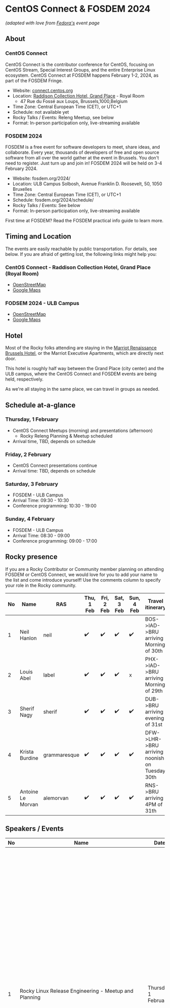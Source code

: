# CentOS Connect & FOSDEM 2024

*(adapted with love from [Fedora's](https://fedoraproject.org/wiki/FOSDEM_2024) event page*

## About

### CentOS Connect

CentOS Connect is the contributor conference for CentOS, focusing on CentOS Stream, Special Interest Groups, and the entire Enterprise Linux ecosystem. CentOS Connect at FOSDEM happens February 1-2, 2024, as part of the FOSDEM Fringe.

* Website: [connect.centos.org](https://connect.centos.org/)
* Location: [Raddison Collection Hotel, Grand Place](https://www.radissonhotels.com/en-us/hotels/radisson-collection-grand-place-brussels?cid=a:se+b:gmb+c:emea+i:local+e:rco+d:ukirwe+h:BEBRUROY) - Royal Room
  * 47 Rue du Fossé aux Loups, Brussels,1000,Belgium 
* Time Zone: Central European Time (CET), or UTC+1
* Schedule: not available yet
* Rocky Talks / Events: Releng Meetup, see below
* Format: In-person participation only, live-streaming available

### FOSDEM 2024

FOSDEM is a free event for software developers to meet, share ideas, and collaborate. Every year, thousands of developers of free and open source software from all over the world gather at the event in Brussels. You don't need to register. Just turn up and join in! FOSDEM 2024 will be held on 3-4 February 2024.

* Website: fosdem.org/2024/
* Location: ULB Campus Solbosh, Avenue Franklin D. Roosevelt, 50, 1050 Bruxelles
* Time Zone: Central European Time (CET), or UTC+1
* Schedule: fosdem.org/2024/schedule/
* Rocky Talks / Events: See below
* Format: In-person participation only, live-streaming available

First time at FOSDEM? Read the FOSDEM practical info guide to learn more.

## Timing and Location

The events are easily reachable by public transportation. For details, see below. If you are afraid of getting lost, the following links might help you:

### CentOS Connect - Raddison Collection Hotel, Grand Place (Royal Room)

* [OpenStreetMap](http://openstreetmap.org/?lat=50.84965&lon=4.357013&zoom=15&layers=B000FTF)
* [Google Maps](http://maps.google.com/maps?ie=UTF8&z=17&ll=50.84965,4.357013&spn=0.005369,0.011373&om=1)

### FODSEM 2024 - ULB Campus

* [OpenStreetMap](http://openstreetmap.org/?lat=50.81284&lon=4.3805&zoom=15&layers=B000FTF)
* [Google Maps](http://maps.google.com/maps?ie=UTF8&z=17&ll=50.812375,4.380734&spn=0.005369,0.011373&om=1)

## Hotel

Most of the Rocky folks attending are staying in the [Marriot Renaissance Brussels Hotel](https://www.marriott.com/en-us/hotels/brubr-renaissance-brussels-hotel/), or the Marriot Executive Apartments, which are directly next door.

This hotel is roughly half way between the Grand Place (city center) and the ULB campus, where the CentOS Connect and FOSDEM events are being held, respectively.

As we're all staying in the same place, we can travel in groups as needed.

## Schedule at-a-glance

### Thursday, 1 February

* CentOS Connect Meetups (morning) and presentations (afternoon)
  * Rocky Releng Planning & Meetup scheduled
* Arrival time, TBD, depends on schedule

### Friday, 2 February

* CentOS Connect presentations continue
* Arrival time: TBD, depends on schedule

### Saturday, 3 February

* FOSDEM - ULB Campus
* Arrival Time: 09:30 - 10:30
* Conference programming: 10:30 - 19:00

### Sunday, 4 February

* FOSDEM - ULB Campus
* Arrival Time: 08:30 - 09:00
* Conference programming: 09:00 - 17:00

## Rocky presence

If you are a Rocky Contributor or Community member planning on attending FOSDEM or CentOS Connect, we would love for you to add your name to the list and come introduce yourself! Use the comments column to specify your role in the Rocky community.

|No|Name|RAS|Thu, 1 Feb|Fri, 2 Feb|Sat, 3 Feb|Sun, 4 Feb|Travel itinerary|Languages|Comments|
|---|---|---|---|---|---|---|---|---|---|
|1|Neil Hanlon|neil|✔️|✔️|✔️|✔️|BOS->IAD->BRU arriving Morning of 30th|en, bad fr|Rocky Infrastructure Lead, RESF Founder|
|2|Louis Abel|label|✔️|✔️|✔️|x|PHX->IAD->BRU arriving Morning of 29th|en, bad es|Rocky Linux Release Engineering Lead, RESF Founder|
|3|Sherif Nagy|sherif|✔️|✔️|✔️|✔️|DUB->BRU arriving evening of 31st|en, ar, bad de|Rocky Linux Release Engineering member, RESF board member|
|4|Krista Burdine|grammaresque|✔️|✔️|✔️|✔️|DFW->LHR->BRU arriving noonish on Tuesday 30th|en, sp|RESF Community Manager|
|5|Antoine Le Morvan|alemorvan|✔️|✔️|✔️|✔️|RNS->BRU arriving 4PM of 31th|fr, bad en|RESF Member, Documentation Author & Translation Lead|

## Speakers / Events

|No|Name|Date|Time|Speaker(s)|Location|Description|
|--|--|--|--|--|--|--|
|1|Rocky Linux Release Engineering - Meetup and Planning|Thursday, 1 February|TBD|Neil Hanlon, Louis Abel|CentOS Connect - Meetups|Join members of the Rocky Linux Release Engineering team as we work to plan the road ahead for Peridot, the build system built specifically to enable Rocky Linux and its Special Interest Groups (SIGs). This meetup offers a platform for the Peridot developers and release engineering teams, as well as other interested parties to come together to analyze, plan, organize, and pave the way for a more efficient and streamlined release process for the core Operating System and SIGs. All are welcome to join this conversation regardless of your familiarity with Peridot or the Rocky Linux project!|
|2|Warewulf: an overview, new features, and community updates](https://fosdem.org/2024/schedule/event/fosdem-2024-2465-warewulf-an-overview-new-features-and-community-updates/)|Saturday, 3 February|14:10 - 14:20|[UA2.118](https://fosdem.org/2024/schedule/room/ua2118/)|[Brian Phan](https://fosdem.org/2024/schedule/speaker/3STSGY/)|Warewulf is a simple, lightweight, stateless cluster provisioning tool. This talk will cover a high-level overview of Warewulf and its features. It will also provide a sneak peak into features coming in version 4.5 such as grub netboot and disk provisioning with Ignition. Finally, we will provide some organizational updates within the project such as formalization of community engagement, establishment of a technical steering group, and how you can get involved in the project today.|
|3|[Updates and Innovations with the Apptainer Platform](https://fosdem.org/2024/schedule/event/fosdem-2024-2365-updates-and-innovations-with-the-apptainer-platform/)|Saturday, 3 February|14:45 - 14:55|[UA2.118](https://fosdem.org/2024/schedule/room/ua2118/)|[Forrest Burt](https://fosdem.org/2024/schedule/speaker/8NPYLV/)|Apptainer, an open-source containerization software built for HPC and used by over 25,000 computing sites worldwide, entered the Linux Foundation about two years ago. This was accompanied by a rebasing in version and a fresh roadmap of features for the software project moving forward. A significant amount of development has happened both on these features and on methods of utilizing Apptainer itself for greater efficiency in HPC since this changeover. This talk will explain these developments, including new support for fully rootless builds and installs of Apptainer, ways Apptainer now leverages the Linux user namespace for some of its features, innovations in using Apptainers with MPI and fabric adaptors, and the usefulness of ORAS protocol in software supply chain management and its current state of integration with OCI registries.|

## Goals & Messaging

Stub, fill in - mostly around SIGs and supporting the community in a variety of facets.
